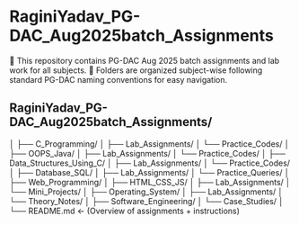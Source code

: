 # RaginiYadav_PG-DAC_Aug2025batch_Assignments
📘 This repository contains PG-DAC Aug 2025 batch assignments and lab work for all subjects. 📝 Folders are organized subject-wise following standard PG-DAC naming conventions for easy navigation.

## RaginiYadav_PG-DAC_Aug2025batch_Assignments/
│
├── C_Programming/
│   ├── Lab_Assignments/
│   └── Practice_Codes/
│
├── OOPS_Java/
│   ├── Lab_Assignments/
│   └── Practice_Codes/
│
├── Data_Structures_Using_C/
│   ├── Lab_Assignments/
│   └── Practice_Codes/
│
├── Database_SQL/
│   ├── Lab_Assignments/
│   └── Practice_Queries/
│
├── Web_Programming/
│   ├── HTML_CSS_JS/
│   ├── Lab_Assignments/
│   └── Mini_Projects/
│
├── Operating_System/
│   ├── Lab_Assignments/
│   └── Theory_Notes/
│
├── Software_Engineering/
│   └── Case_Studies/
│
└── README.md   ← (Overview of assignments + instructions)

